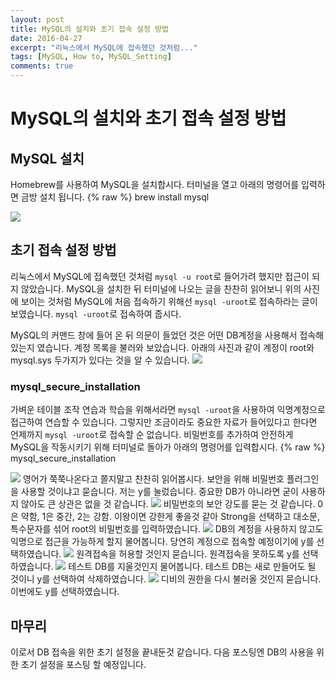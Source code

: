 ```yaml
---
layout: post
title: MySQL의 설치와 초기 접속 설정 방법
date: 2016-04-27
excerpt: "리눅스에서 MySQL에 접속했던 것처럼..."
tags: [MySQL, How to, MySQL_Setting]
comments: true
---
```

# MySQL의 설치와 초기 접속 설정 방법
## MySQL 설치
Homebrew를 사용하여 MySQL을 설치합시다. 터미널을 열고 아래의 명령어를 입력하면 금방 설치 됩니다.
{% raw %}
 brew install mysql
 
<img src="https://nine-hundred.github.io/Blog/assets/InstallMysql.jpeg">

## 초기 접속 설정 방법
리눅스에서 MySQL에 접속했던 것처럼 `mysql -u root`로 들어가려 했지만 접근이 되지 않았습니다. MySQL을 설치한 뒤 터미널에 나오는 글을 찬찬히 읽어보니 위의 사진에 보이는 것처럼 MySQL에 처음 접속하기 위해선 `mysql -uroot`로 접속하라는 글이 보였습니다. `mysql -uroot`로 접속하여 줍시다.

MySQL의 커맨드 창에 들어 온 뒤 의문이 들었던 것은 어떤 DB계정을 사용해서 접속해있는지 였습니다. 계정 목록을 불러와 보았습니다. 아래의 사진과 같이 계정이 root와 mysql.sys 두가지가 있다는 것을 알 수 있습니다.
<img src="https://nine-hundred.github.io/Blog/assets/ListOfAccount.jpeg">

### mysql_secure_installation

가벼운 테이블 조작 연습과 학습을 위해서라면 `mysql -uroot`을 사용하여 익명계정으로 접근하여 연습할 수 있습니다. 그렇지만 조금이라도 중요한 자료가 들어있다고 한다면 언제까지 `mysql -uroot`로 접속할 순 없습니다. 비밀번호를 추가하여 안전하게 MySQL을 작동시키기 위해 터미널로 돌아가 아래의 명령어를 입력합시다.
{% raw %}
 mysql_secure_installation
 
<img src="https://nine-hundred.github.io/Blog/assets/SCI1.jpeg">
영어가 쭉쭉나온다고 쫄지말고 찬찬히 읽어봅시다. 보안을 위해 비밀번호 플러그인을 사용할 것이냐고 묻습니다. 저는 y를 눌렀습니다. 중요한 DB가 아니라면 굳이 사용하지 않아도 큰 상관은 없을 것 같습니다.

<img src="https://nine-hundred.github.io/Blog/assets/SCI2.jpeg">
비밀번호의 보안 강도를 묻는 것 같습니다. 0은 약함, 1은 중간, 2는 강함. 이왕이면 강한게 좋을것 같아 Strong을 선택하고 대소문, 특수문자를 섞어 root의 비밀번호를 입력하였습니다.

<img src="https://nine-hundred.github.io/Blog/assets/SCI3.jpeg">
DB의 계정을 사용하지 않고도 익명으로 접근을 가능하게 할지 물어봅니다. 당연히 계정으로 접속할 예정이기에 y를 선택하였습니다.

<img src="https://nine-hundred.github.io/Blog/assets/SCI4.jpeg">
원격접속을 허용할 것인지 묻습니다. 원격접속을 못하도록 y를 선택하였습니다.

<img src="https://nine-hundred.github.io/Blog/assets/SCI5.jpeg">
테스트 DB를 지울것인지 물어봅니다. 테스트 DB는 새로 만들어도 될 것이니 y를 선택하여 삭제하였습니다.

<img src="https://nine-hundred.github.io/Blog/assets/SCI6.jpeg">
디비의 권한을 다시 불러올 것인지 묻습니다. 이번에도 y를 선택하였습니다. 

## 마무리
이로서 DB 접속을 위한 초기 설정을 끝내둔것 같습니다. 다음 포스팅엔 DB의 사용을 위한 초기 설정을 포스팅 할 예정입니다.
